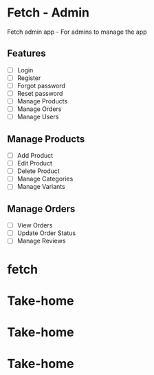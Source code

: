 # Fetch - Admin

Fetch admin app - For admins to manage the app

## Features

- [ ] Login
- [ ] Register
- [ ] Forgot password
- [ ] Reset password
- [ ] Manage Products
- [ ] Manage Orders
- [ ] Manage Users

## Manage Products

- [ ] Add Product
- [ ] Edit Product
- [ ] Delete Product
- [ ] Manage Categories
- [ ] Manage Variants

## Manage Orders

- [ ] View Orders
- [ ] Update Order Status
- [ ] Manage Reviews

# fetch
# Take-home
# Take-home
# Take-home
